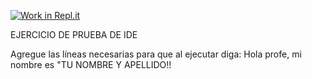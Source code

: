 [![Work in Repl.it](https://classroom.github.com/assets/work-in-replit-14baed9a392b3a25080506f3b7b6d57f295ec2978f6f33ec97e36a161684cbe9.svg)](https://classroom.github.com/online_ide?assignment_repo_id=3826453&assignment_repo_type=AssignmentRepo)

EJERCICIO DE PRUEBA DE IDE

Agregue las líneas necesarias para que al ejecutar diga:
Hola profe, mi nombre es "TU NOMBRE Y APELLIDO!!
